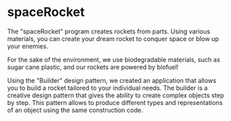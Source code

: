 # spaceRocket
The "spaceRocket" program creates rockets from parts. Using various materials, you can create your dream rocket to conquer space or blow up your enemies.

For the sake of the environment, we use biodegradable materials, such as sugar cane plastic, and our rockets are powered by biofuel!

Using the "Builder" design pattern, we created an application that allows you to build a rocket tailored to your individual needs.
The builder is a creative design pattern that gives the ability to create complex objects step by step. This pattern allows to produce different types and representations of an object using the same construction code.
